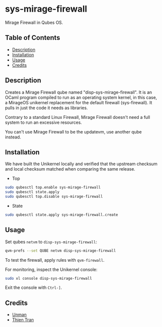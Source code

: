 # sys-mirage-firewall

Mirage Firewall in Qubes OS.

## Table of Contents

* [Description](#description)
* [Installation](#installation)
* [Usage](#usage)
* [Credits](#credits)

## Description

Creates a Mirage Firewall qube named "disp-sys-mirage-firewall". It is an
OCaml program compiled to run as an operating system kernel, in this case, a
MirageOS unikernel replacement for the default firewall (sys-firewall). It
pulls in just the code it needs as libraries.

Contrary to a standard Linux Firewall, Mirage Firewall doesn't need a full
system to run an excessive resources.

You can't use Mirage Firewall to be the updatevm, use another qube instead.

## Installation

We have built the Unikernel locally and verified that the upstream checksum
and local checksum matched when comparing the same release.

- Top
```sh
sudo qubesctl top.enable sys-mirage-firewall
sudo qubesctl state.apply
sudo qubesctl top.disable sys-mirage-firewall
```

- State
<!-- pkg:begin:post-install -->
```sh
sudo qubesctl state.apply sys-mirage-firewall.create
```
<!-- pkg:end:post-install -->

## Usage

Set qubes `netvm` to `disp-sys-mirage-firewall`:
```sh
qvm-prefs --set QUBE netvm disp-sys-mirage-firewall
```

To test the firewall, apply rules with `qvm-firewall`.

For monitoring, inspect the Unikernel console:
```sh
sudo xl console disp-sys-mirage-firewall
```
Exit the console with `Ctrl-]`.

## Credits

- [Unman](https://github.com/unman/shaker/tree/main/mirage)
- [Thien Tran](https://privsec.dev/posts/qubes/firewalling-with-mirageos-on-qubes-os/)
